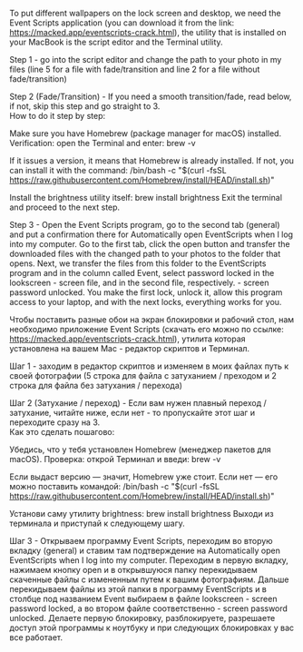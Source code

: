 To put different wallpapers on the lock screen and desktop, 
we need the Event Scripts application (you can download it from the link: https://macked.app/eventscripts-crack.html), 
the utility that is installed on your MacBook is the script editor and the Terminal utility.

Step 1 - go into the script editor and change the path to your photo in my files (line 5 for a file with fade/transition and line 2 for a file without fade/transition)

Step 2 (Fade/Transition) - If you need a smooth transition/fade, read below, if not, skip this step and go straight to 3.  
How to do it step by step:

Make sure you have Homebrew (package manager for macOS) installed.
Verification: open the Terminal and enter:
brew -v

If it issues a version, it means that Homebrew is already installed. If not, you can install it with the command:
/bin/bash -c "$(curl -fsSL https://raw.githubusercontent.com/Homebrew/install/HEAD/install.sh)"

Install the brightness utility itself:
brew install brightness
Exit the terminal and proceed to the next step.

Step 3 - Open the Event Scripts program, go to the second tab (general) and put a confirmation there for Automatically open EventScripts when I log into my computer. 
Go to the first tab, click the open button and transfer the downloaded files with the changed path to your photos to the folder that opens. 
Next, we transfer the files from this folder to the EventScripts program and in the column called Event, select password locked in the lookscreen - screen file, and in the second file, respectively. - screen password unlocked. You make the first lock, unlock it, allow this program access to your laptop, and with the next locks, everything works for you.



Чтобы поставить разные обои на экран блокировки и рабочий стол, 
нам необходимо приложение Event Scripts (скачать его можно по ссылке: https://macked.app/eventscripts-crack.html), 
утилита которая установлена на вашем Mac - редактор скриптов и Терминал. 

Шаг 1 - заходим в редактор скриптов и изменяем в моих файлах путь к своей фотографии (5 строка для файла с затуханием / преходом и 2 строка для файла без затухания / перехода)

Шаг 2 (Затухание / переход) - Если вам нужен плавный переход / затухание, читайте ниже, если нет - то пропускайте этот шаг и переходите сразу на 3.  
Как это сделать пошагово:

Убедись, что у тебя установлен Homebrew (менеджер пакетов для macOS).
Проверка: открой Терминал и введи:
brew -v

Если выдаст версию — значит, Homebrew уже стоит. Если нет — его можно поставить командой:
/bin/bash -c "$(curl -fsSL https://raw.githubusercontent.com/Homebrew/install/HEAD/install.sh)"

Установи саму утилиту brightness:
brew install brightness
Выходи из терминала и приступай к следующему шагу.

Шаг 3 - Открываем программу Event Scripts, переходим во вторую вкладку (general) и ставим там подтверждение на Automatically open EventScripts when I log into my computer. 
Переходим в первую вкладку, нажимаем кнопку open и в открывшуюся папку перекидываем скаченные файлы с измененным путем к вашим фотографиям. 
Дальше перекидываем файлы из этой папки в программу EventScripts и в столбце под названием Event выбираем в файле lookscreen - screen password locked, а во втором файле соответственно - screen password unlocked. Делаете первую блокировку, разблокируете, разрешаете доступ этой программы к ноутбуку и при следующих блокировках у вас все работает. 

